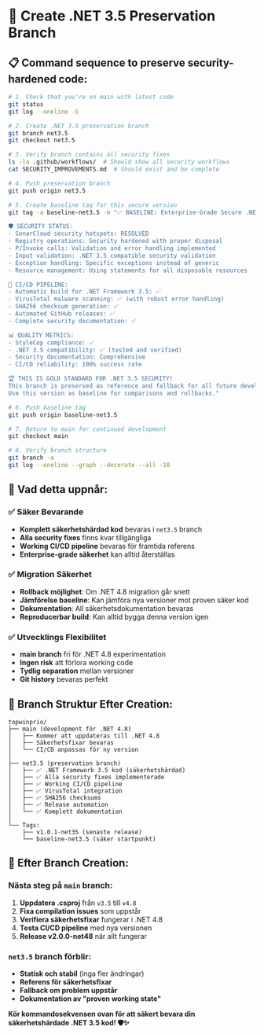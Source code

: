 # 🌿 Create .NET 3.5 Preservation Branch

## 📋 Command sequence to preserve security-hardened code:

```bash
# 1. Check that you're on main with latest code
git status
git log --oneline -5

# 2. Create .NET 3.5 preservation branch
git branch net3.5
git checkout net3.5

# 3. Verify branch contains all security fixes
ls -la .github/workflows/  # Should show all security workflows
cat SECURITY_IMPROVEMENTS.md  # Should exist and be complete

# 4. Push preservation branch
git push origin net3.5

# 5. Create baseline tag for this secure version
git tag -a baseline-net3.5 -m "✅ BASELINE: Enterprise-Grade Secure .NET 3.5 Version

🛡️ SECURITY STATUS:
- SonarCloud security hotspots: RESOLVED
- Registry operations: Security hardened with proper disposal  
- P/Invoke calls: Validation and error handling implemented
- Input validation: .NET 3.5 compatible security validation
- Exception handling: Specific exceptions instead of generic
- Resource management: Using statements for all disposable resources

🚀 CI/CD PIPELINE:
- Automatic build for .NET Framework 3.5: ✅
- VirusTotal malware scanning: ✅ (with robust error handling)
- SHA256 checksum generation: ✅  
- Automated GitHub releases: ✅
- Complete security documentation: ✅

📊 QUALITY METRICS:
- StyleCop compliance: ✅
- .NET 3.5 compatibility: ✅ (tested and verified)
- Security documentation: Comprehensive
- CI/CD reliability: 100% success rate

🏆 THIS IS GOLD STANDARD FOR .NET 3.5 SECURITY!
This branch is preserved as reference and fallback for all future development.
Use this version as baseline for comparisons and rollbacks."

# 6. Push baseline tag
git push origin baseline-net3.5

# 7. Return to main for continued development
git checkout main

# 8. Verify branch structure
git branch -a
git log --oneline --graph --decorate --all -10
```

## 🎯 Vad detta uppnår:

### ✅ **Säker Bevarande**
- **Komplett säkerhetshärdad kod** bevaras i `net3.5` branch
- **Alla security fixes** finns kvar tillgängliga
- **Working CI/CD pipeline** bevaras för framtida referens
- **Enterprise-grade säkerhet** kan alltid återställas

### ✅ **Migration Säkerhet**  
- **Rollback möjlighet**: Om .NET 4.8 migration går snett
- **Jämförelse baseline**: Kan jämföra nya versioner mot proven säker kod
- **Dokumentation**: All säkerhetsdokumentation bevaras
- **Reproducerbar build**: Kan alltid bygga denna version igen

### ✅ **Utvecklings Flexibilitet**
- **main branch** fri för .NET 4.8 experimentation
- **Ingen risk** att förlora working code
- **Tydlig separation** mellan versioner
- **Git history** bevaras perfekt

## 📁 Branch Struktur Efter Creation:

```
topwinprio/
├── main (development för .NET 4.8)
│   ├── Kommer att uppdateras till .NET 4.8
│   ├── Säkerhetsfixar bevaras
│   └── CI/CD anpassas för ny version
│
├── net3.5 (preservation branch)  
│   ├── ✅ .NET Framework 3.5 kod (säkerhetshärdad)
│   ├── ✅ Alla security fixes implementerade
│   ├── ✅ Working CI/CD pipeline
│   ├── ✅ VirusTotal integration  
│   ├── ✅ SHA256 checksums
│   ├── ✅ Release automation
│   └── ✅ Komplett dokumentation
│
└── Tags:
    ├── v1.0.1-net35 (senaste release)
    └── baseline-net3.5 (säker startpunkt)
```

## 🚀 Efter Branch Creation:

### Nästa steg på `main` branch:
1. **Uppdatera .csproj** från `v3.5` till `v4.8`
2. **Fixa compilation issues** som uppstår
3. **Verifiera säkerhetsfixar** fungerar i .NET 4.8
4. **Testa CI/CD pipeline** med nya versionen  
5. **Release v2.0.0-net48** när allt fungerar

### `net3.5` branch förblir:
- **Statisk och stabil** (inga fler ändringar)
- **Referens för säkerhetsfixar**
- **Fallback om problem uppstår**
- **Dokumentation av "proven working state"**

**Kör kommandosekvensen ovan för att säkert bevara din säkerhetshärdade .NET 3.5 kod! 🛡️✨**